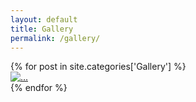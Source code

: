 ```yaml
---
layout: default
title: Gallery
permalink: /gallery/
---
```


<div class="col">
        {% for post in site.categories['Gallery'] %}
        <div class="photo">
            <a href="{{ site.baseurl }}{{ post.url }}"><img src="../img/{{ post.image }}" alt="..."></a>
        </div>
        {% endfor %}
</div>